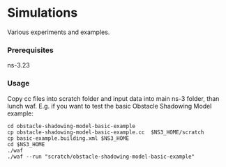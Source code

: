 # Simulations

Various experiments and examples.

### Prerequisites
ns-3.23

### Usage
Copy cc files into scratch folder and input data into main ns-3 folder, than lunch waf.
E.g. if you want to test the basic Obstacle Shadowing Model example:
```
cd obstacle-shadowing-model-basic-example
cp obstacle-shadowing-model-basic-example.cc  $NS3_HOME/scratch
cp basic-example.building.xml $NS3_HOME
cd $NS3_HOME
./waf
./waf --run "scratch/obstacle-shadowing-model-basic-example"
```
